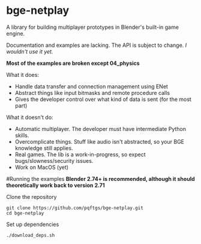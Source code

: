 # bge-netplay
A library for building multiplayer prototypes in Blender's built-in game engine.

Documentation and examples are lacking.  The API is subject to change.  *I wouldn't use it yet.*

**Most of the examples are broken except 04_physics**

What it does:
- Handle data transfer and connection management using ENet
- Abstract things like input bitmasks and remote procedure calls
- Gives the developer control over what kind of data is sent (for the most part)

What it doesn't do:
- Automatic multiplayer.  The developer must have intermediate Python skills.
- Overcomplicate things.  Stuff like audio isn't abstracted, so your BGE knowledge still applies.
- Real games.  The lib is a work-in-progress, so expect bugs/slowness/security issues.
- Work on MacOS (yet)



#Running the examples
**Blender 2.74+ is recommended, although it should theoretically work back to version 2.71**

Clone the repository
```
git clone https://github.com/pqftgs/bge-netplay.git
cd bge-netplay
```
Set up dependencies
```
./download_deps.sh
```
